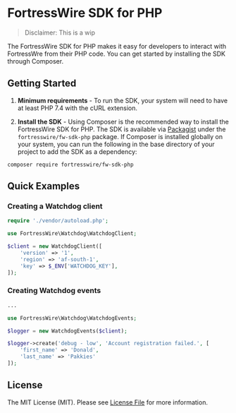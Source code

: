 # FortressWire SDK for PHP

> Disclaimer: This is a wip

The FortressWire SDK for PHP makes it easy for developers to interact with FortressWre from their PHP code. You can get started by installing the SDK through Composer.

Getting Started
---------------

1. <b>Minimum requirements</b> - To run the SDK, your system will need to have at least PHP 7.4 with the cURL extension. 

2. <b>Install the SDK</b> - Using Composer is the recommended way to install the FortressWire SDK for PHP. The SDK is available via [Packagist](https://packagist.org/) under the `fortresswire/fw-sdk-php` package. If Composer is installed globally on your system, you can run the following in the base directory of your project to add the SDK as a dependency:

```
composer require fortresswire/fw-sdk-php
```

Quick Examples
--------------

### Creating a Watchdog client

```php
require './vendor/autoload.php';

use FortressWire\Watchdog\WatchdogClient;

$client = new WatchdogClient([
    'version' => '1',
    'region' => 'af-south-1',
    'key' => $_ENV['WATCHDOG_KEY'],
]);
```

### Creating Watchdog events

```php
...

use FortressWire\Watchdog\WatchdogEvents;

$logger = new WatchdogEvents($client);

$logger->create('debug - low', 'Account registration failed.', [
    'first_name' => 'Donald',
    'last_name' => 'Pakkies'
]);

```

License
-------

The MIT License (MIT). Please see [License File](LICENSE) for more information.
